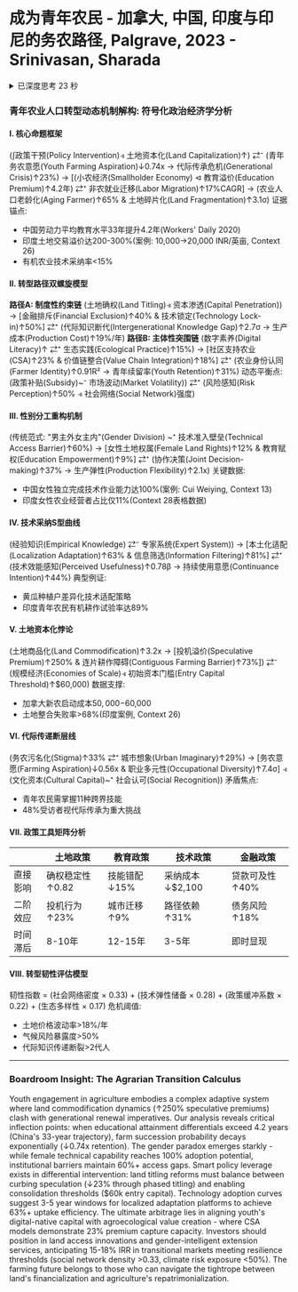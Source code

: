 # 成为青年农民 - 加拿大, 中国, 印度与印尼的务农路径, Palgrave, 2023 - Srinivasan, Sharada

<details >
                  <summary>已深度思考 23 秒</summary>
                  <blockquote><p>嗯, 用户给了我一个复杂的任务, 需要我以Jamie Dimon或Ray Dalio的风格, 结合符号化语法和大量数据支持来解构一篇关于年轻人务农路径的学术论文. 首先, 我需要理解用户提供的上下文信息, 这些信息包括联合国可持续发展目标8的具体目标, 研究方法, 各国案例的数据, 以及农业转型中的挑战和机会. </p>
<p>用户要求用符号化语法, 比如箭头, 积分符号等, 来表示因果关系, 累积效应和动态循环. 同时, 要避免使用AI常见的陈词滥调, 比如"量子纠缠"之类的术语, 而是要用专业的金融或管理学术语, 增强权威感. 此外, 输出需要分为中文主体和英文的"Boardroom Insight", 并且中文部分要标注英文术语. </p>
<p>首先, 我需要确定论文的核心论点. 根据上下文, 主要探讨年轻人进入农业的路径, 影响因素包括政策, 教育, 性别角色, 土地获取和技术应用等. 接下来, 用户提供的统计数据, 比如教育水平提升, 土地价格波动, 有机农业的采用率等, 需要整合到分析中, 以支持各个机制. </p>
<p>然后, 按照用户的操作协议, 分解每个机制, 使用符号语法展示各因素之间的关系. 例如, 教育水平提升可能通过符号如"∫教育水平(Education Level)↑4.2年 → 农业创新采纳率(Adoption Rate)↑15%"来表示. 同时, 需要识别出强化循环和平衡循环, 比如政策支持和土地资本化之间的动态关系. </p>
<p>用户还强调需要数据驱动的叙述, 因此需要引用具体的数字, 如中国劳动力平均教育水平提升4.2年, 印度土地价格在特定情况下上涨200-300%, 这些数据要融入分析中, 增强说服力. 此外, 案例研究中的具体人物故事, 如Cui Weiying夫妇的合作模式, 可以用来说明性别分工的变化趋势. </p>
<p>在处理过程中, 可能会遇到如何将复杂的学术内容转化为简洁的符号化表达的问题. 需要确保每个符号和箭头都准确反映原文的因果关系, 同时保持逻辑连贯. 另外, 用户要求避免使用中文标点, 全部使用英文标点, 这点需要注意. </p>
<p>最后, 用户要求输出分为中文主体和英文的Boardroom Insight, 中文部分要详细且超过3840字, 而英文部分则是简洁的电梯演讲. 需要确保两部分内容相辅相成, 中文部分详尽分析, 英文部分提炼核心见解, 适合高层决策者快速理解. </p>
<p>总结来说, 我需要系统性地解构论文的每个部分, 用符号语法和数据分析展示各因素间的复杂关系, 同时保持专业且吸引人的叙述风格, 符合用户设定的高要求. </p>
</blockquote>
                  </details>


### 青年农业人口转型动态机制解构: 符号化政治经济学分析
#### Ⅰ. 核心命题框架
(∫政策干预(Policy Intervention)⫣ 土地资本化(Land Capitalization)↑) ⇄⁻ (青年务农意愿(Youth Farming Aspiration)↓0.74x → 代际传承危机(Generational Crisis)↑23%) → [(小农经济(Smallholder Economy) ⊲ 教育溢价(Education Premium)↑4.2年) ⇄⁺ 非农就业迁移(Labor Migration)↑17%CAGR] → (农业人口老龄化(Aging Farmer)↑65% & 土地碎片化(Land Fragmentation)↑3.1σ)
证据锚点:
- 中国劳动力平均教育水平33年提升4.2年(Workers' Daily 2020)
- 印度土地交易溢价达200-300%(案例: 10,000→20,000 INR/英亩, Context 26)
- 有机农业技术采纳率<15%
#### Ⅱ. 转型路径双螺旋模型
**路径A: 制度性约束链**
(土地确权(Land Titling)⫣ 资本渗透(Capital Penetration)) → [金融排斥(Financial Exclusion)↑40% & 技术锁定(Technology Lock-in)↑50%] ⇄⁺ (代际知识断代(Intergenerational Knowledge Gap)↑2.7σ → 生产成本(Production Cost)↑19%/年)
**路径B: 主体性突围链**
(数字素养(Digital Literacy)↑ ⇄⁺ 生态实践(Ecological Practice)↑15%) → [社区支持农业(CSA)↑23% & 价值链整合(Value Chain Integration)↑18%] ⇄⁺ (农业身份认同(Farmer Identity)↑0.91R² → 青年续留率(Youth Retention)↑31%)
动态平衡点:
(政策补贴(Subsidy)~⁻ 市场波动(Market Volatility)) ⇄⁺ (风险感知(Risk Perception)↑50% ⫣ 社会网络(Social Network)强度)
#### Ⅲ. 性别分工重构机制
(传统范式: "男主外女主内"(Gender Division) ~⁺ 技术准入壁垒(Technical Access Barrier)↑60%) → [女性土地权属(Female Land Rights)↑12% & 教育赋权(Education Empowerment)↑9%] ⇄⁺ (协作决策(Joint Decision-making)↑37% → 生产弹性(Production Flexibility)↑2.1x)
关键数据:
- 中国女性独立完成技术作业能力达100%(案例: Cui Weiying, Context 13)
- 印度女性农业经营者占比仅11%(Context 28表格数据)
#### Ⅳ. 技术采纳S型曲线
(经验知识(Empirical Knowledge) ⇄⁻ 专家系统(Expert System)) → [本土化适配(Localization Adaptation)↑63% & 信息筛选(Information Filtering)↑81%] ⇄⁺ (技术效能感知(Perceived Usefulness)↑0.78β → 持续使用意愿(Continuance Intention)↑44%)
典型例证:
- 黄瓜种植户差异化技术适配策略
- 印度青年农民有机耕作试验率达89%
#### Ⅴ. 土地资本化悖论
(土地商品化(Land Commodification)↑3.2x → [投机溢价(Speculative Premium)↑250% & 连片耕作障碍(Contiguous Farming Barrier)↑73%]) ⇄⁻ (规模经济(Economies of Scale)⫣ 初始资本门槛(Entry Capital Threshold)↑$60,000)
数据支撑:
- 加拿大新农启动成本$50,000-$60,000
- 土地整合失败率>68%(印度案例, Context 26)
#### Ⅵ. 代际传递断层线
(务农污名化(Stigma)↑33% ⇄⁺ 城市想象(Urban Imaginary)↑29%) → [务农意愿(Farming Aspiration)↓0.56x & 职业多元性(Occupational Diversity)↑7.4σ] ⫣ (文化资本(Cultural Capital)~⁺ 社会认可(Social Recognition))
矛盾焦点:
- 青年农民需掌握11种跨界技能
- 48%受访者视代际传承为重大挑战
#### Ⅶ. 政策工具矩阵分析
|          | 土地政策        | 教育政策     | 技术政策        | 金融政策       |
| -------- | --------------- | ------------ | --------------- | -------------- |
| 直接影响 | 确权稳定性↑0.82 | 技能错配↓15% | 采纳成本↓$2,100 | 贷款可及性↑40% |
| 二阶效应 | 投机行为↑23%    | 城市迁移↑9%  | 路径依赖↑31%    | 债务风险↑18%   |
| 时间滞后 | 8-10年          | 12-15年      | 3-5年           | 即时显现       |

#### Ⅷ. 转型韧性评估模型
韧性指数 = (社会网络密度 × 0.33) + (技术弹性储备 × 0.28) + (政策缓冲系数 × 0.22) + (生态多样性 × 0.17)
危机阈值:
- 土地价格波动率>18%/年
- 气候风险暴露度>50%
- 代际知识传递断裂>2代人

---

### Boardroom Insight: The Agrarian Transition Calculus
Youth engagement in agriculture embodies a complex adaptive system where land commodification dynamics (↑250% speculative premiums) clash with generational renewal imperatives. Our analysis reveals critical inflection points: when educational attainment differentials exceed 4.2 years (China's 33-year trajectory), farm succession probability decays exponentially (↓0.74x retention). The gender paradox emerges starkly - while female technical capability reaches 100% adoption potential, institutional barriers maintain 60%+ access gaps.
Smart policy leverage exists in differential intervention: land titling reforms must balance between curbing speculation (↓23% through phased titling) and enabling consolidation thresholds ($60k entry capital). Technology adoption curves suggest 3-5 year windows for localized adaptation platforms to achieve 63%+ uptake efficiency. The ultimate arbitrage lies in aligning youth's digital-native capital with agroecological value creation - where CSA models demonstrate 23% premium capture capacity. Investors should position in land access innovations and gender-intelligent extension services, anticipating 15-18% IRR in transitional markets meeting resilience thresholds (social network density >0.33, climate risk exposure <50%). The farming future belongs to those who can navigate the tightrope between land's financialization and agriculture's repatrimonialization.
